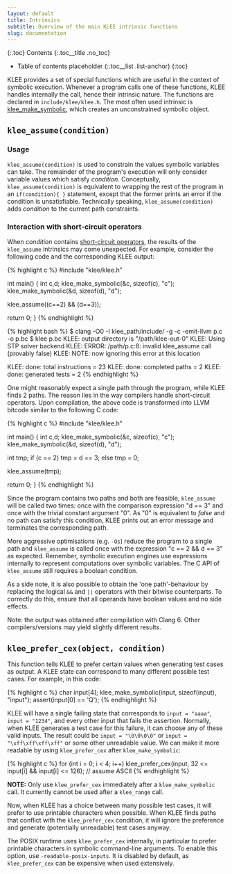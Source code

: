 ```yaml
---
layout: default
title: Intrinsics
subtitle: Overview of the main KLEE intrinsic functions
slug: documentation
---
```


{:.toc}
Contents
{:.toc__title .no_toc}
* Table of contents placeholder
{:.toc__list .list-anchor}
{:toc}
 
KLEE provides a set of special functions which are useful in the context of symbolic execution. Whenever a program calls one of these functions, KLEE handles internally the call, hence their intrinsic nature. The functions are declared in `include/klee/klee.h`. The most often used intrinsic is [klee_make_symbolic]({{site.baseurl}}/tutorials/testing-function), which creates an unconstrained symbolic object.

## `klee_assume(condition)`

### Usage

`klee_assume(condition)` is used to constrain the values symbolic variables can take. The remainder of the program's execution will only consider variable values which satisfy _condition_. Conceptually, `klee_assume(condition)` is equivalent to wrapping the rest of the program in an `if(condition){ }` statement, except that the former prints an error if the condition is unsatisfiable. Technically speaking, `klee_assume(condition)` adds _condition_ to the current path constraints.

### Interaction with short-circuit operators

When _condition_ contains [short-circuit operators](https://en.wikipedia.org/wiki/Short-circuit_evaluation), the results of the `klee_assume` intrinsics may come unexpected. For example, consider the following code and the corresponding KLEE output:

{% highlight c %}
#include "klee/klee.h"

int main() {
  int c,d;
  klee_make_symbolic(&c, sizeof(c), "c");
  klee_make_symbolic(&d, sizeof(d), "d");

  klee_assume((c==2) && (d==3));

  return 0;
}
{% endhighlight %}

{% highlight bash %}
$ clang -O0 -I klee_path/include/ -g -c -emit-llvm p.c -o p.bc
$ klee p.bc
KLEE: output directory is "/path/klee-out-0"
KLEE: Using STP solver backend
KLEE: ERROR: /path/p.c:8: invalid klee_assume call (provably false)
KLEE: NOTE: now ignoring this error at this location

KLEE: done: total instructions = 23
KLEE: done: completed paths = 2
KLEE: done: generated tests = 2
{% endhighlight %}

One might reasonably expect a single path through the program, while KLEE finds 2 paths.
The reason lies in the way compilers handle short-circuit operators.
Upon compilation, the above code is transformed into LLVM bitcode similar to the following C code:

{% highlight c %}
#include "klee/klee.h"

int main() {
  int c,d;
  klee_make_symbolic(&c, sizeof(c), "c");
  klee_make_symbolic(&d, sizeof(d), "d");
  
  int tmp;
  if (c == 2) 
    tmp = d == 3;
  else
    tmp = 0;

  klee_assume(tmp);

  return 0;
}
{% endhighlight %}

Since the program contains two paths and both are feasible, `klee_assume` will be called two times: once with the comparison expression "d == 3" and once with the trivial constant argument "0".
As "0" is equivalent to _false_ and no path can satisfy this condition, KLEE prints out an error message and terminates the corresponding path.

More aggressive optimisations (e.g. `-Os`) reduce the program to a single path and `klee_assume` is called once with the expression "c == 2 && d == 3" as expected.
Remember, symbolic execution engines use expressions internally to represent computations over symbolic variables.
The C API of `klee_assume` still requires a boolean condition.

As a side note, it is also possible to obtain the 'one path'-behaviour by replacing the logical `&&` and `||` operators with their bitwise counterparts.
To correctly do this, ensure that all operands have boolean values and no side effects.

Note: the output was obtained after compilation with Clang 6.
Other compilers/versions may yield slightly different results.

## `klee_prefer_cex(object, condition)`

This function tells KLEE to prefer certain values when generating test cases as output. A KLEE state can correspond to many different possible test cases. For example, in this code:

{% highlight c %}
char input[4];
klee_make_symbolic(input, sizeof(input), "input");
assert(input[0] == 'Q');
{% endhighlight %}

KLEE will have a single failing state that corresponds to `input = "aaaa"`, `input = "1234"`, and every other input that fails the assertion. Normally, when KLEE generates a test case for this failure, it can choose any of these valid inputs. The result could be `input = "\0\0\0\0"` or `input = "\xff\xff\xff\xff"` or some other unreadable value. We can make it more readable by using `klee_prefer_cex` after `klee_make_symbolic`:

{% highlight c %}
for (int i = 0; i < 4; i++)
  klee_prefer_cex(input, 32 <= input[i] && input[i] <= 126); // assume ASCII
{% endhighlight %}

**NOTE:** Only use `klee_prefer_cex` immediately after a `klee_make_symbolic` call.  It currently cannot be used after a `klee_range` call.

Now, when KLEE has a choice between many possible test cases, it will prefer to use printable characters when possible. When KLEE finds paths that conflict with the `klee_prefer_cex` condition, it will ignore the preference and generate (potentially unreadable) test cases anyway.

The POSIX runtime uses `klee_prefer_cex` internally, in particular to prefer printable characters in symbolic command-line arguments.  To enable this option, use `-readable-posix-inputs`.  It is disabled by default, as `klee_prefer_cex` can be expensive when used extensively.
